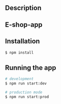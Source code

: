 ## Description

## E-shop-app

## Installation

```bash
$ npm install
```

## Running the app

```bash
# development
$ npm run start:dev

# production mode
$ npm run start:prod
